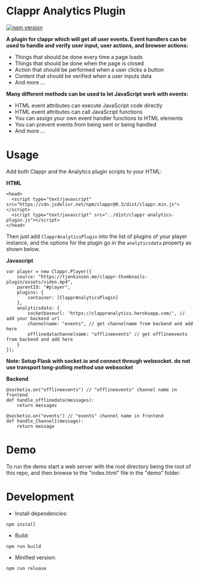 # Clappr Analytics Plugin
[![npm version](https://i.imgur.com/Q4lReQ8.png)](https://github.com/vishalkalola1/clappr-analytics-plugin)

**A plugin for clappr which will get all user events. Event handlers can be used to handle and verify user input, user actions, and browser actions:**

* Things that should be done every time a page loads
* Things that should be done when the page is closed
* Action that should be performed when a user clicks a button
* Content that should be verified when a user inputs data
* And more ...

**Many different methods can be used to let JavaScript work with events:**

* HTML event attributes can execute JavaScript code directly
* HTML event attributes can call JavaScript functions
* You can assign your own event handler functions to HTML elements
* You can prevent events from being sent or being handled
* And more ...

# Usage
Add both Clappr and the Analytics plugin scripts to your HTML:

**HTML**
```
<head>
  <script type="text/javascript" src="https://cdn.jsdelivr.net/npm/clappr@0.3/dist/clappr.min.js"></script>
  <script type="text/javascript" src="../dist/clappr-analytics-plugin.js"></script>
</head>
```

Then just add `ClapprAnalyticsPlugin` into the list of plugins of your player instance, and the options for the plugin go in the `analyticsdata` property as shown below.

**Javascript**
```
var player = new Clappr.Player({
    source: "https://tjenkinson.me/clappr-thumbnails-plugin/assets/video.mp4",
    parentId: "#player",
    plugins: {
        container: [ClapprAnalyticsPlugin]
    },
    analyticsdata: {
        socketbaseurl: 'https://clappranalytics.herokuapp.com/', // add your backend url
        channelname: "events", // get channelname from backend and add here
        offlinedatachannelname: "offlineevents" // get offlineevents from backend and add here
    }
});
```

**Note: Setup Flask with socket.io and connect through websocket. do not use transport long-polling method use websocket**

**Backend**
```
@socketio.on("offlineevents") // "offlineevents" channel name in frontend
def handle_offlinedata(messages):
    return messages
    
@socketio.on("events") // "events" channel name in frontend
def handle_Channel1(message):
    return message
```

# Demo
To run the demo start a web server with the root directory being the root of this repo, and then browse to the "index.html" file in the "demo" folder.

# Development
* Install dependencies:

`npm install`

* Build:

`npm run build`

* Minified version:

`npm run release`
